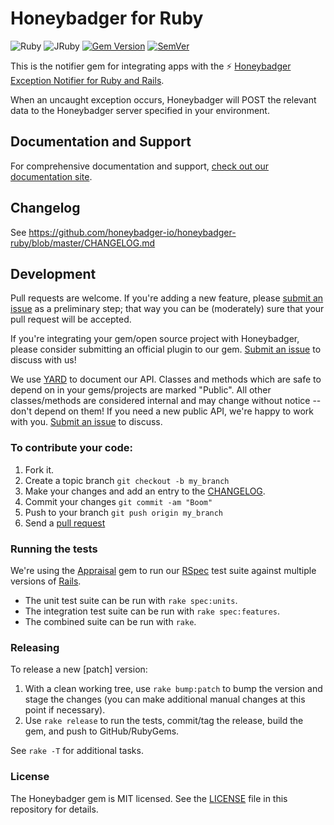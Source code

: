 # Honeybadger for Ruby

![Ruby](https://github.com/honeybadger-io/honeybadger-ruby/workflows/Ruby/badge.svg)
![JRuby](https://github.com/honeybadger-io/honeybadger-ruby/workflows/JRuby/badge.svg)
[![Gem Version](https://badge.fury.io/rb/honeybadger.svg)](http://badge.fury.io/rb/honeybadger)
[![SemVer](https://api.dependabot.com/badges/compatibility_score?dependency-name=honeybadger&package-manager=bundler&version-scheme=semver)](https://dependabot.com/compatibility-score.html?dependency-name=honeybadger&package-manager=bundler&version-scheme=semver)

This is the notifier gem for integrating apps with the :zap: [Honeybadger Exception Notifier for Ruby and Rails](http://honeybadger.io).

When an uncaught exception occurs, Honeybadger will POST the relevant data to the Honeybadger server specified in your environment.

## Documentation and Support

For comprehensive documentation and support, [check out our documentation site](https://docs.honeybadger.io/ruby/index.html).

## Changelog

See https://github.com/honeybadger-io/honeybadger-ruby/blob/master/CHANGELOG.md

## Development

Pull requests are welcome. If you're adding a new feature, please [submit an issue](https://github.com/honeybadger-io/honeybadger-ruby/issues/new) as a preliminary step; that way you can be (moderately) sure that your pull request will be accepted.

If you're integrating your gem/open source project with Honeybadger, please consider submitting an official plugin to our gem. [Submit an issue](https://github.com/honeybadger-io/honeybadger-ruby/issues/new) to discuss with us!

We use [YARD](https://yardoc.org/) to document our API. Classes and methods which are safe to depend on in your gems/projects are marked "Public". All other classes/methods are considered internal and may change without notice -- don't depend on them! If you need a new public API, we're happy to work with you. [Submit an issue](https://github.com/honeybadger-io/honeybadger-ruby/issues/new) to discuss.

### To contribute your code:

1. Fork it.
2. Create a topic branch `git checkout -b my_branch`
3. Make your changes and add an entry to the [CHANGELOG](CHANGELOG.md).
4. Commit your changes `git commit -am "Boom"`
5. Push to your branch `git push origin my_branch`
6. Send a [pull request](https://github.com/honeybadger-io/honeybadger-ruby/pulls)

### Running the tests

We're using the [Appraisal](https://github.com/thoughtbot/appraisal) gem to run
our [RSpec](https://www.relishapp.com/rspec/) test suite against multiple
versions of [Rails](http://rubyonrails.org/).

* The unit test suite can be run with `rake spec:units`.
* The integration test suite can be run with `rake spec:features`.
* The combined suite can be run with `rake`.

### Releasing

To release a new [patch] version:

1. With a clean working tree, use `rake bump:patch` to bump the version and stage the changes (you can make additional manual changes at this point if necessary).
2. Use `rake release` to run the tests, commit/tag the release, build the gem, and push to GitHub/RubyGems.

See `rake -T` for additional tasks.

### License

The Honeybadger gem is MIT licensed. See the [LICENSE](https://raw.github.com/honeybadger-io/honeybadger-ruby/master/LICENSE) file in this repository for details.
